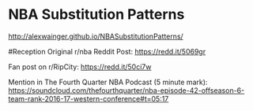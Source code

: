 # NBA Substitution Patterns

http://alexwainger.github.io/NBASubstitutionPatterns/

#Reception
Original r/nba Reddit Post: https://redd.it/5069gr

Fan post on r/RipCity: https://redd.it/50ci7w

Mention in The Fourth Quarter NBA Podcast (5 minute mark): https://soundcloud.com/thefourthquarter/nba-episode-42-offseason-6-team-rank-2016-17-western-conference#t=05:17
